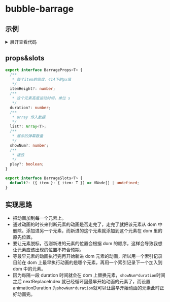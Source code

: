 # bubble-barrage

## 示例

<script setup>
import BubbleBarrage from '@components-library/data-show/bubble-barrage'

const data = [
    {desc:'第一个'},
    {desc:'第二个'},
    {desc:'第三个'},
    {desc:'第四个'},
    {desc:'第五个'},
]
</script>
<style>
.bubble-barrage{
    width:100px;
    background-color:red;
    border-radius:10px;
}
</style>
<BubbleBarrage :list="data" :show-num="3" :item-height="30" class="bubble-barrage">
    <template #default={item}>
        <div>{{item.desc}}</div>
    </template>
</BubbleBarrage>

<details>
<summary>展开查看代码</summary>

```vue
<script setup>
import BubbleBarrage from '@components-library/data-show/bubble-barrage';

const data = [
  { desc: '第一个' },
  { desc: '第二个' },
  { desc: '第三个' },
  { desc: '第四个' },
  { desc: '第五个' }
];
</script>
<style>
.bubble-barrage {
  width: 100px;
  background-color: red;
  border-radius: 10px;
}
</style>
<BubbleBarrage
  :list="data"
  :show-num="3"
  :item-height="30"
  class="bubble-barrage"
>
    <template #default={item}>
        <div>{{item.desc}}</div>
    </template>
</BubbleBarrage>
```

</details>

## props&slots

```ts
export interface BarrageProps<T> {
  /**
   * 每个item的高度，414下的px值
   */
  itemHeight?: number;
  /**
   * 这个元素高度运动时间，单位 s
   */
  duration?: number;
  /**
   * array 传入数据
   */
  list?: Array<T>;
  /**
   * 展示的弹幕数量
   */
  showNum?: number;
  /**
   * 播放
   */
  play?: boolean;
}

export interface BarrageSlots<T> {
  default?: ({ item }: { item: T }) => VNode[] | undefined;
}
```

## 实现思路

- 把动画加到每一个元素上。
- 通过动画的时长来判断元素的动画是否走完了，走完了就把该元素从 dom 中删除。添加进另一个元素，而新进的这个元素就添加到这个元素在 dom 里的原先位置。
- 要让元素脱标，否则新进的元素的位置会根据 dom 的顺序，这样会导致我想让元素应该出现的位置不符合预期。
- 等最早元素的动画执行完再开始新进 dom 元素的动画，所以用一个索引记录目前在 dom 上最早执行动画的是哪个元素，再用一个索引记录下一个加入到 dom 中的元素。
- 因为每隔一段 duration 时间就会在 dom 上替换元素，`showNum*duration`时间之后 nextReplaceIndex 就已经循环回最早开始动画的元素了，而设置 animationDuration 为`showNum*duration`就可以让最早开始动画的元素此时正好动画完。
